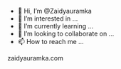 - 👋 Hi, I’m @Zaidyauramka
- 👀 I’m interested in ...
- 🌱 I’m currently learning ...
- 💞️ I’m looking to collaborate on ...
- 📫 How to reach me ...

<!---
Zaidyauramka/Zaidyauramka is a ✨ special ✨ repository because its `README.md` (this file) appears on your GitHub profile.
You can click the Preview link to take a look at your changes.
--->
zaidyauramka.com
